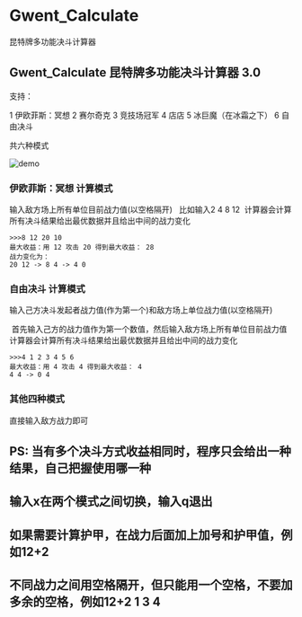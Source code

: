 # Gwent_Calculate
昆特牌多功能决斗计算器

## Gwent_Calculate 昆特牌多功能决斗计算器 3.0

支持：

1 伊欧菲斯：冥想 
2 赛尔奇克 
3 竞技场冠军 
4 店店 
5 冰巨魔（在冰霜之下）
6 自由决斗

共六种模式

![demo](https://github.com/hongfeiyucode/Gwent_Calculate/demo.png)

### 伊欧菲斯：冥想 计算模式 
  
  输入敌方场上所有单位目前战力值(以空格隔开)
  
  比如输入2 4 8 12
  计算器会计算所有决斗结果给出最优数据并且给出中间的战力变化
  
```
>>>8 12 20 10
最大收益：用 12 攻击 20 得到最大收益： 28
战力变化为：
20 12 -> 8 4 -> 4 0
```

### 自由决斗 计算模式

  输入己方决斗发起者战力值(作为第一个)和敌方场上单位战力值(以空格隔开)
  
  首先输入己方的战力值作为第一个数值，然后输入敌方场上所有单位目前战力值
  计算器会计算所有决斗结果给出最优数据并且给出中间的战力变化
  
```
>>>4 1 2 3 4 5 6                       
最大收益：用 4 攻击 4 得到最大收益： 4                
4 4 -> 0 4                             
```

### 其他四种模式

 直接输入敌方战力即可

## PS: 当有多个决斗方式收益相同时，程序只会给出一种结果，自己把握使用哪一种
## 输入x在两个模式之间切换，输入q退出
## 如果需要计算护甲，在战力后面加上加号和护甲值，例如12+2
## 不同战力之间用空格隔开，但只能用一个空格，不要加多余的空格，例如12+2 1 3 4
